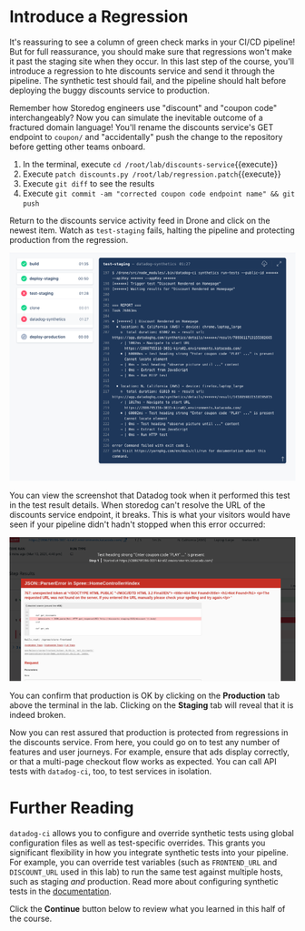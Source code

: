 # Introduce a Regression
It's reassuring to see a column of green check marks in your CI/CD pipeline! But for full reassurance, you should make sure that regressions won't make it past the staging site when they occur. In this last step of the course, you'll introduce a regression to hte discounts service and send it through the pipeline. The synthetic test should fail, and the pipeline should halt before deploying the buggy discounts service to production.

Remember how Storedog engineers use "discount" and "coupon code" interchangeably? Now you can simulate the inevitable outcome of a fractured domain language! You'll rename the discounts service's GET endpoint to `coupon/` and "accidentally" push the change to the repository before getting other teams onboard. 

1. In the terminal, execute `cd /root/lab/discounts-service`{{execute}}
2. Execute `patch discounts.py /root/lab/regression.patch`{{execute}} 
3. Execute `git diff` to see the results
4. Execute `git commit -am "corrected coupon code endpoint name" && git push`

Return to the discounts service activity feed in Drone and click on the newest item. Watch as `test-staging` fails, halting the pipeline and protecting production from the regression.

![Failed datadog-ci test in the CICD pipeline](./assets/ss_drone_ci_fail.png)

You can view the screenshot that Datadog took when it performed this test in the test result details. When storedog can't resolve the URL of the discounts service endpoint, it breaks. This is what your visitors would have seen if your pipeline didn't hadn't stopped when this error occurred:

![Failed datadog-ci test results screenshot](./assets/ss_test_fail_screenshot.png)

You can confirm that production is OK by clicking on the **Production** tab above the terminal in the lab. Clicking on the **Staging** tab will reveal that it is indeed broken. 

Now you can rest assured that production is protected from regressions in the discounts service. From here, you could go on to test any number of features and user journeys. For example, ensure that ads display correctly, or that a multi-page checkout flow works as expected. You can call API tests with `datadog-ci`, too, to test services in isolation.
# Further Reading
`datadog-ci` allows you to configure and override synthetic tests using global configuration files as well as test-specific overrides. This grants you significant flexibility in how you integrate synthetic tests into your pipeline. For example, you can override test variables (such as `FRONTEND_URL` and `DISCOUNT_URL` used in this lab) to run the same test against multiple hosts, such as staging *and* production. Read more about configuring synthetic tests in the [documentation](https://docs.datadoghq.com/synthetics/ci/?tab=apitest#configure-tests).

Click the **Continue** button below to review what you learned in this half of the course.